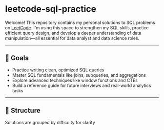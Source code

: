 # leetcode-sql-practice

Welcome! This repository contains my personal solutions to SQL problems on [LeetCode](https://leetcode.com/problemset/database/). I'm using this space to strengthen my SQL skills, practice efficient query design, and develop a deeper understanding of data manipulation—all essential for data analyst and data science roles.

---

## 🎯 Goals

- Practice writing clean, optimized SQL queries
- Master SQL fundamentals like joins, subqueries, and aggregations
- Explore advanced techniques like window functions and CTEs
- Build a reference guide for future interviews and real-world analytics tasks

---

## 📁 Structure

Solutions are grouped by difficulty for clarity
